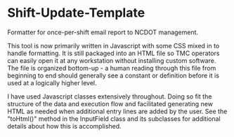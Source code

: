 # Shift-Update-Template
Formatter for once-per-shift email report to NCDOT management.

This tool is now primarily written in Javascript with some CSS mixed in to handle formatting.  It is still packaged into an HTML file so TMC operators can easily open it at any workstation without installing custom software.  The file is organized bottom-up - a human reading through this file from beginning to end should generally see a constant or definition before it is used at a logically higher level.

I have used Javascript classes extensively throughout.  Doing so fit the structure of the data and execution flow and facilitated generating new HTML as needed when additional entry lines are added by the user.  See the "toHtml()" method in the InputField class and its subclasses for additional details about how this is accomplished.
